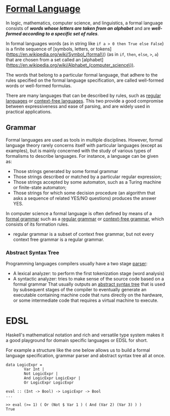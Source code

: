 # [Formal Language](https://en.wikipedia.org/wiki/Formal_language)

In logic, mathematics, computer science, and linguistics, a formal language consists of ***words whose letters are taken from an alphabet*** and are ***well-formed according to a specific set of rules***.

In formal languages words (as in string like ```if a > 0 then True else False```) is a finite sequence of [symbols, letters, or tokens](https://en.wikipedia.org/wiki/Symbol_(formal\)) (as in ```if```, ```then```, ```else```, ```>```, ```a```) that are chosen from a set called an [alphabet](https://en.wikipedia.org/wiki/Alphabet_(computer_science\)).

The words that belong to a particular formal language, that adhere to the rules specified on the formal language specification, are called well-formed words or well-formed formulas.

There are many languages that can be described by rules, such as [regular languages](https://en.wikipedia.org/wiki/Regular_language) or [context-free languages](https://en.wikipedia.org/wiki/Context-free_language). This two provide a good compromise between expressiveness and ease of parsing, and are widely used in practical applications.

## Grammar

Formal languages are used as tools in multiple disciplines. However, formal language theory rarely concerns itself with particular languages (except as examples), but is mainly concerned with the study of various types of formalisms to describe languages. For instance, a language can be given as:
- Those strings generated by some formal grammar
- Those strings described or matched by a particular regular expression;
- Those strings accepted by some automaton, such as a Turing machine or finite-state automaton;
- Those strings for which some decision procedure (an algorithm that asks a sequence of related YES/NO questions) produces the answer YES.

 In computer science a formal language is often defined by means of a [formal grammar](https://en.wikipedia.org/wiki/Formal_grammar) such as a [regular grammar](https://en.wikipedia.org/wiki/Regular_grammar) or [context-free grammar](https://en.wikipedia.org/wiki/Context-free_grammar), which consists of its formation rules.

* regular grammar is a subset of context free grammar, but not every context free grammar is a regular grammar.

### Abstract Syntax Tree

Programming languages compilers usually have a two stage [parser](https://en.wikipedia.org/wiki/Parser):
- A lexical analyzer: to perform the first tokenization stage (word analysis)
- A syntactic analyzer: tries to make sense of the source code based on a formal grammar
That usually outputs an [abstract syntax tree](https://en.wikipedia.org/wiki/Abstract_syntax_tree) that is used by subsequent stages of the compiler to eventually generate an executable containing machine code that runs directly on the hardware, or some intermediate code that requires a virtual machine to execute.

# EDSL

Haskell's mathematical notation and rich and versatile type system makes it a good playground for domain specific languages or EDSL for short.

For example a structure like the one below allows us to build a formal language specification, grammar parser and abstract syntax tree all at once.

```
data LogicExpr =
        Var Int |
        Not LogicExpr |
        And LogicExpr LogicExpr |
        Or LogicExpr LogicExpr

eval :: (Int -> Bool) -> LogicExpr -> Bool
...

>> eval (>= 1) ( Or (Not $ Var 1 ) ( And (Var 2) (Var 3) ) )
True
```
